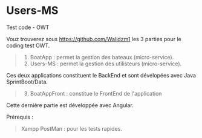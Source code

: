# Users-MS
Test code - OWT

Vouz trouverez sous https://github.com/Walidzm1 les 3 parties pour le coding test OWT. 

> 1) BoatApp : permet la gestion des bateaux (micro-service). 
> 2) Users-MS : permet la gestion des utilisteurs (micro-service).


Ces deux applications constituent le BackEnd et sont dévelopées avec Java SprintBoot/Data.
  
> 3) BoatAppFront : constitue le FrontEnd de l'application 

Cette dernière partie est développée avec Angular. 


Prérequis : 

> Xampp
> PostMan : pour les tests rapides. 
